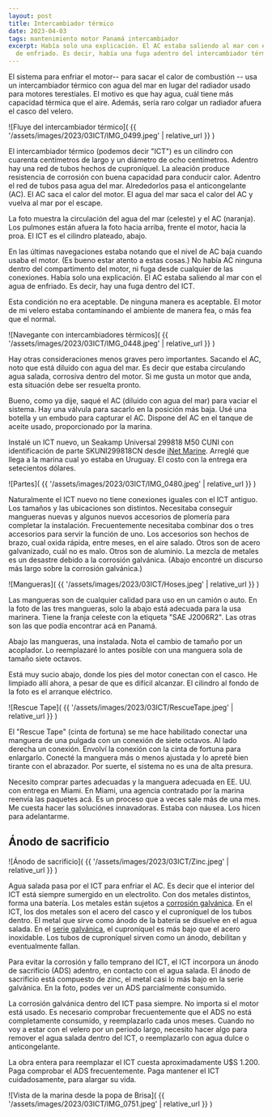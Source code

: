 ```yaml
---
layout: post
title: Intercambiador térmico
date: 2023-04-03
tags: mantenimiento motor Panamá intercambiador
excerpt: Había solo una explicación. El AC estaba saliendo al mar con el agua
  de enfriado. Es decir, había una fuga adentro del intercambiador térmico.
---
```


El sistema para enfriar el motor-- para sacar el calor de combustión
-- usa un intercambiador térmico con agua del mar en lugar del radiador
usado para motores terestiales.
El motivo es que hay agua, cuál tiene más capacidad térmica que el aire.
Además, sería raro colgar un radiador afuera el casco del velero.

![Fluye del intercambiador térmico](
  {{ '/assets/images/2023/03ICT/IMG_0499.jpeg' | relative_url }}
)

El intercambiador térmico (podemos decir "ICT") es un cilindro con cuarenta
centímetros de largo y un diámetro de ocho centímetros. Adentro hay una
red de tubos hechos de cuproníquel. La aleación produce resistencia
de corrosión con buena capacidad para conducir calor. Adentro el red de
tubos pasa agua del mar. Alrededorlos pasa el anticongelante (AC). El AC saca
el calor del motor. El agua del mar saca el calor del AC y vuelva al mar por el
escape.

La foto muestra la circulación del agua del mar (celeste) y el AC (naranja).
Los pulmones están afuera la foto hacia arriba, frente el motor, hacia la
proa. El ICT es el cilindro plateado, abajo.

En las últimas navegaciones estaba notando que el nivel de AC
baja cuando usaba el motor. (Es bueno estar atento a estas cosas.) No había
AC ninguna dentro del compartimento del motor, ni fuga desde
cualquier de las conexiones. Había solo una explicación. El AC
estaba saliendo al mar con el agua de enfriado. Es decir, hay una fuga dentro
del ICT.

Esta condición no era aceptable. De ninguna manera es aceptable. El motor
de mi velero estaba contaminando el ambiente de manera fea, o más fea que
el normal.

![Navegante con intercambiadores térmicos](
  {{ '/assets/images/2023/03ICT/IMG_0448.jpeg' | relative_url }}
)

Hay otras consideraciones menos graves pero importantes. Sacando el AC, noto
que está diluido con agua del mar. Es decir que estaba circulando agua
salada, corrosiva dentro del motor. Si me gusta un motor que anda, esta
situación debe ser resuelta pronto.

Bueno, como ya dije, saqué el AC (diluido con agua del mar) para vaciar el
sistema. Hay una válvula para sacarlo en la posición más baja. Usé una
botella y un embudo para capturar el AC. Dispone del AC en el tanque de
aceite usado, proporcionado por la marina.

Instalé un ICT nuevo, un Seakamp Universal 299818 M50 CUNI con identificación
de parte SKUNI299818CN desde [iNet Marine][inet]. Arreglé que llega a la
marina cual yo estaba en Uruguay.  El costo con la entrega era setecientos
dólares.

![Partes](
  {{ '/assets/images/2023/03ICT/IMG_0480.jpeg' | relative_url }}
)

Naturalmente el ICT nuevo no tiene conexiones iguales con el ICT antiguo.
Los tamaños y las ubicaciones son distintos. Necesitaba conseguir mangueras
nuevas y algunos nuevos accesorios de plomería para completar la
instalación.  Frecuentemente necesitaba combinar dos o tres accesorios para
servir la función de uno. Los accesorios son hechos de brazo, cual oxida
rápida, entre meses, en el aire salado. Otros son de acero galvanizado, cuál no
es malo.  Otros son de aluminio. La mezcla de metales es un desastre debido a
la corrosión galvánica. (Abajo encontré un discurso más largo sobre la
corrosión galvánica.)

![Mangueras](
  {{ '/assets/images/2023/03ICT/Hoses.jpeg' | relative_url }}
)

Las mangueras son de cualquier calidad para uso en un camión o auto.
En la foto de las tres mangueras, solo la abajo está adecuada para la usa
marinera. Tiene la franja celeste con la etiqueta "SAE J2006R2". Las otras
son las que podía encontrar acá en Panamá.

Abajo las mangueras, una instalada. Nota el cambio de tamaño por un
acoplador. Lo reemplazaré lo antes posible con una manguera sola de tamaño
siete octavos.

Está muy sucio abajo, donde los pies del motor conectan con el casco.
He limpiado allí ahora, a pesar de que es difícil alcanzar. El cilindro
al fondo de la foto es el arranque eléctrico.

![Rescue Tape](
  {{ '/assets/images/2023/03ICT/RescueTape.jpeg' | relative_url }}
)

El "Rescue Tape" (cinta de fortuna) se me hace habilitado conectar una manguera
de una pulgada con un conexión de siete octavos. Al lado derecha un conexión.
Envolví la conexión con la cinta de fortuna para enlargarlo. Conecté la
manguera más o menos ajustada y lo apreté bien tirante con el abrazador. Por
suerte, el sistema no es una de alta presura.

Necesito comprar partes adecuadas y la manguera adecuada en EE. UU. con entrega
en Miami. En Miami, una agencia contratado por la marina reenvía las paquetes
acá. Es un proceso que a veces sale más de una mes.  Me cuesta hacer las
soluciónes innavadoras. Estaba con náusea. Los hicen para adelantarme.

## Ánodo de sacrificio

![Ánodo de sacrificio](
  {{ '/assets/images/2023/03ICT/Zinc.jpeg' | relative_url }}
)

Agua salada pasa por el ICT para enfriar el AC. Es decir que el interior
del ICT está siempre sumergido en un electrolito. Con dos metales distintos,
forma una batería. Los metales están sujetos a [corrosión galvánica][cg].
En el ICT, los dos metales son el acero del casco y el cuproníquel de los tubos
dentro. El metal que sirve como ánodo de la batería se disuelve en el agua
salada. En el [serie galvánica][serie], el cuproníquel es más bajo que el
acero inoxidable. Los tubos de cuproníquel sirven como un ánodo, debilitan y
eventualmente fallan.

Para evitar la corrosión y fallo temprano del ICT, el ICT incorpora
un ánodo de sacrificio (ADS) adentro, en contacto con el agua salada. El ánodo
de sacrificio está compuesto de zinc, el metal casi lo más bajo en la
serie galvánica. En la foto, podes ver un ADS parcialmente consumido.

La corrosión galvánica dentro del ICT pasa siempre. No importa si el motor
está usado. Es necesario comprobar frecuentemente que el ADS no está
completamente consumido, y reemplazarlo cada unos meses. Cuando no voy a
estar con el velero por un periodo largo, necesito hacer algo para
remover el agua salada dentro del ICT, o reemplazarlo con agua dulce o
anticongelante.

La obra entera para reemplazar el ICT cuesta aproximadamente U$S 1.200. Paga
comprobar el ADS frecuentemente. Paga mantener el ICT cuidadosamente, para
alargar su vida.

![Vista de la marina desde la popa de Brisa](
  {{ '/assets/images/2023/03ICT/IMG_0751.jpeg' | relative_url }}
)

[inet]: https://inetmarine.com/skuni299818cnheatexchangercuni.aspx
[cg]: https://es.wikipedia.org/wiki/Corrosi%C3%B3n_galv%C3%A1nica
[serie]: https://es.wikipedia.org/wiki/Serie_galv%C3%A1nica

